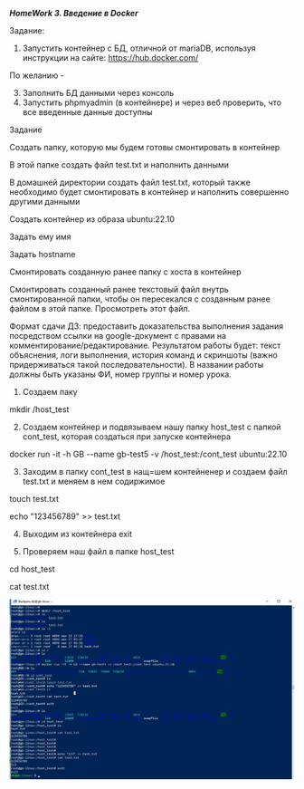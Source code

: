 ***HomeWork 3. Введение в Docker***

Задание:
1. Запустить контейнер с БД, отличной от mariaDB, используя инструкции на сайте: https://hub.docker.com/

По желанию - 

3. Заполнить БД данными через консоль
4. Запустить phpmyadmin (в контейнере) и через веб проверить, что все введенные данные доступны


Задание

Создать папку, которую мы будем готовы смонтировать в контейнер

В этой папке создать файл test.txt и наполнить данными

В домашней директории создать файл test.txt, который также необходимо будет смонтировать в контейнер и наполнить совершенно другими данными

Создать контейнер из образа ubuntu:22.10

Задать ему имя

Задать hostname

Смонтировать созданную ранее папку с хоста в контейнер

Смонтировать созданный ранее текстовый файл внутрь смонтированной папки, чтобы он пересекался с созданным ранее файлом в этой папке. Просмотреть этот файл.

Формат сдачи ДЗ: предоставить доказательства выполнения задания посредством ссылки на google-документ с правами на комментирование/редактирование.
Результатом работы будет: текст объяснения, логи выполнения, история команд и скриншоты (важно придерживаться такой последовательности).
В названии работы должны быть указаны ФИ, номер группы и номер урока.


1. Создаем паку 

mkdir /host_test

2. Создаем контейнер и подвязываем нашу папку host_test с папкой cont_test, которая создаться при запуске контейнера

docker run -it -h GB --name gb-test5 -v /host_test:/cont_test ubuntu:22.10

3. Заходим в папку cont_test в нащ=шем контейненер и создаем файл test.txt и меняем в нем содиржимое

touch test.txt

echo "123456789" >> test.txt

4. Выходим из контейнера exit

5. Проверяем наш файл в папке host_test

cd host_test

cat test.txt

![](001.jpg)
